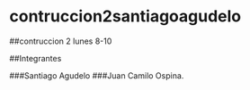 # contruccion2santiagoagudelo


##contruccion 2 lunes 8-10

##Integrantes


###Santiago Agudelo 
###Juan Camilo Ospina.



